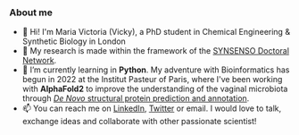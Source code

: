 ### About me 
- 👋 Hi! I'm Maria Victoria (Vicky), a PhD student in Chemical Engineering & Synthetic Biology in London
- 👀 My research is made within the framework of the <a href="https://synsenso.eu/">SYNSENSO Doctoral Network</a>. 
- 🌱 I’m currently learning in <b>Python</b>. My adventure with Bioinformatics has begun in 2022 at the Institut Pasteur of Paris, where I've been working with <b>AlphaFold2</b> to improve the understanding of the vaginal microbiota through <a href="https://github.com/mvictoriabuss/Protein_Structure_Prediction"><i>De Novo</i> structural protein prediction and annotation</a>. 
- 📫 You can reach me on <a href="https://www.linkedin.com/in/mariavictoriabp/">LinkedIn</a>, <a href="https://twitter.com/mvictoriabuss">Twitter</a> or email. I would love to talk, exchange ideas and collaborate with other passionate scientist!

<!---
mvictoriabuss/mvictoriabuss is a ✨ special ✨ repository because its `README.md` (this file) appears on your GitHub profile.
You can click the Preview link to take a look at your changes.
--->
